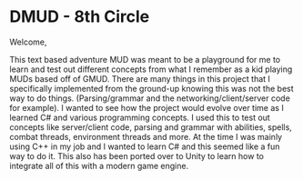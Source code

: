 # DMUD - 8th Circle
Welcome,

This text based adventure MUD was meant to be a playground for me to learn and test out different concepts from what I remember as a kid playing MUDs based off of GMUD. There are many things in this project that I specifically implemented from the ground-up knowing this was not the best way to do things. (Parsing/grammar and the networking/client/server code for example). I wanted to see how the project would evolve over time as I learned C# and various programming concepts.  I used this to test out concepts like server/client code, parsing and grammar with abilities, spells, combat threads, environment threads and more. At the time I was mainly using C++ in my job and I wanted to learn C# and this seemed like a fun way to do it. This also has been ported over to Unity to learn how to integrate all of this with a modern game engine.
